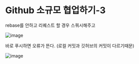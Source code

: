 # Github 소규모 협업하기-3

rebase를 안하고 리퀘스트 할 경우 스쿼시해주고

![image](https://github.com/user-attachments/assets/9e3743fc-7f82-4593-bdd5-af28ec2a5223)

바로 푸시하면 오류가 뜬다. (로컬 커밋과 깃허브의 커밋이 다르기때문)

![image](https://github.com/user-attachments/assets/7e0c3931-7814-4068-a970-b17bb382511a)

